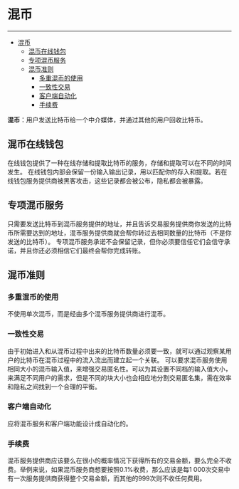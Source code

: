 <!--
 * @Author: ZhXZhao
 * @Date: 2020-02-11 21:50:34
 * @LastEditors  : ZhXZhao
 * @LastEditTime : 2020-02-11 22:17:08
 * @Description: 
 -->
# 混币

---

- [混币](#%e6%b7%b7%e5%b8%81)
  - [混币在线钱包](#%e6%b7%b7%e5%b8%81%e5%9c%a8%e7%ba%bf%e9%92%b1%e5%8c%85)
  - [专项混币服务](#%e4%b8%93%e9%a1%b9%e6%b7%b7%e5%b8%81%e6%9c%8d%e5%8a%a1)
  - [混币准则](#%e6%b7%b7%e5%b8%81%e5%87%86%e5%88%99)
    - [多重混币的使用](#%e5%a4%9a%e9%87%8d%e6%b7%b7%e5%b8%81%e7%9a%84%e4%bd%bf%e7%94%a8)
    - [一致性交易](#%e4%b8%80%e8%87%b4%e6%80%a7%e4%ba%a4%e6%98%93)
    - [客户端自动化](#%e5%ae%a2%e6%88%b7%e7%ab%af%e8%87%aa%e5%8a%a8%e5%8c%96)
    - [手续费](#%e6%89%8b%e7%bb%ad%e8%b4%b9)

**混币**：用户发送比特币给一个中介媒体，并通过其他的用户回收比特币。

## 混币在线钱包

在线钱包提供了一种在线存储和提取比特币的服务，存储和提取可以在不同的时间发生。
在线钱包内部会保留一份输入输出记录，用以匹配你的存入和提取。若在线钱包服务提供商被黑客攻击，这些记录都会被公布，隐私都会被暴露。

## 专项混币服务

只需要发送比特币到混币服务提供的地址，并且告诉交易服务提供商你发送的比特币所需要达到的地址，混币服务提供商就会帮你转过去相同数量的比特币（不是你发送的比特币）。
专项混币服务承诺不会保留记录，但你必须要信任它们会信守承诺，并且你还必须相信它们最终会帮你完成转账。

## 混币准则

### 多重混币的使用

不使用单次混币，而是经由多个混币服务提供商进行混币。

### 一致性交易

由于初始进入和从混币过程中出来的比特币数量必须要一致，就可以通过观察某用户的比特币在混币过程中的流入流出而建立起一个关联。
可以要求混币服务使用相同大小的混币输入值，来增强交易匿名性。可以为其设置不同档的输入值大小，来满足不同用户的需求，但是不同的块大小也会相应地分割交易匿名集，需在效率和隐私之间找到一个合理的平衡。

### 客户端自动化

应将混币服务和客户端功能设计成自动化的。

### 手续费

混币服务提供商应该要么在很小的概率情况下获得所有的交易金额，要么完全不收费。举例来说，如果混币服务商想要按照0.1%收费，那么应该是每1 000次交易中有一次服务提供商获得整个交易金额，而其他的999次则不收任何费用。


